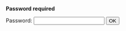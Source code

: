 

**Password required**

<form name="authform" action="/pmwiki.php/Teaching/CPSC481F2014Calendar?action=upload&upname=481-2-good-interface.pptx" method="post">

Password: <input type="password" name="authpw" class="inputbox">
<input type="submit" value="OK" class="inputbutton">

</form>
<script language="javascript" type="text/javascript"><!--
    try { document.authform.authid.focus(); }
    catch(e) { document.authform.authpw.focus(); } //--></script>
